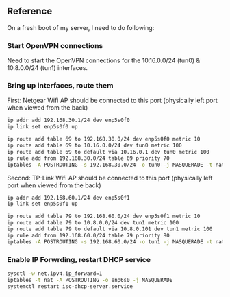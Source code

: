## Reference

On a fresh boot of my server, I need to do following:

### Start OpenVPN connections

Need to start the OpenVPN connections for the 10.16.0.0/24 (tun0) & 10.8.0.0/24 (tun1) interfaces.

### Bring up interfaces, route them

First: Netgear Wifi AP should be connected to this port (physically left port when viewed from the back)

```sh
ip addr add 192.168.30.1/24 dev enp5s0f0
ip link set enp5s0f0 up

ip route add table 69 to 192.168.30.0/24 dev enp5s0f0 metric 10
ip route add table 69 to 10.16.0.0/24 dev tun0 metric 100
ip route add table 69 to default via 10.16.0.1 dev tun0 metric 100
ip rule add from 192.168.30.0/24 table 69 priority 70
iptables -A POSTROUTING -s 192.168.30.0/24 -o tun0 -j MASQUERADE -t nat
```

Second: TP-Link Wifi AP should be connected to this port (physically left port when viewed from the back)

```sh
ip addr add 192.168.60.1/24 dev enp5s0f1
ip link set enp5s0f1 up

ip route add table 79 to 192.168.60.0/24 dev enp5s0f1 metric 10
ip route add table 79 to 10.8.0.0/24 dev tun1 metric 100
ip route add table 79 to default via 10.8.0.101 dev tun1 metric 100
ip rule add from 192.168.60.0/24 table 79 priority 80
iptables -A POSTROUTING -s 192.168.60.0/24 -o tun1 -j MASQUERADE -t nat
```

### Enable IP Forwrding, restart DHCP service

```sh
sysctl -w net.ipv4.ip_forward=1
iptables -t nat -A POSTROUTING -o enp6s0 -j MASQUERADE
systemctl restart isc-dhcp-server.service
```
